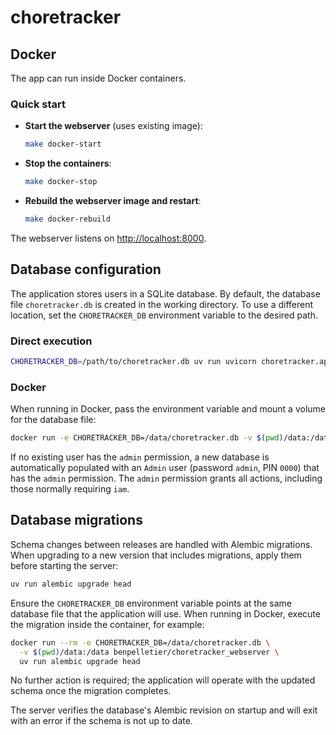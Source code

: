 # choretracker

## Docker

The app can run inside Docker containers.

### Quick start

- **Start the webserver** (uses existing image):
  ```bash
  make docker-start
  ```
- **Stop the containers**:
  ```bash
  make docker-stop
  ```
- **Rebuild the webserver image and restart**:
  ```bash
  make docker-rebuild
  ```

The webserver listens on [http://localhost:8000](http://localhost:8000).

## Database configuration

The application stores users in a SQLite database. By default, the database
file `choretracker.db` is created in the working directory. To use a different
location, set the `CHORETRACKER_DB` environment variable to the desired path.

### Direct execution

```bash
CHORETRACKER_DB=/path/to/choretracker.db uv run uvicorn choretracker.app:app --host 0.0.0.0 --port 8000 --reload --reload-exclude .venv
```

### Docker

When running in Docker, pass the environment variable and mount a volume for
the database file:

```bash
docker run -e CHORETRACKER_DB=/data/choretracker.db -v $(pwd)/data:/data -p 8000:8000 benpelletier/choretracker_webserver
```

If no existing user has the `admin` permission, a new database is automatically
populated with an `Admin` user (password `admin`, PIN `0000`) that has the
`admin` permission. The `admin` permission grants all actions, including those
normally requiring `iam`.

## Database migrations

Schema changes between releases are handled with Alembic migrations. When
upgrading to a new version that includes migrations, apply them before
starting the server:

```bash
uv run alembic upgrade head
```

Ensure the `CHORETRACKER_DB` environment variable points at the same database
file that the application will use. When running in Docker, execute the
migration inside the container, for example:

```bash
docker run --rm -e CHORETRACKER_DB=/data/choretracker.db \
  -v $(pwd)/data:/data benpelletier/choretracker_webserver \
  uv run alembic upgrade head
```

No further action is required; the application will operate with the updated
schema once the migration completes.

The server verifies the database's Alembic revision on startup and will exit
with an error if the schema is not up to date.
